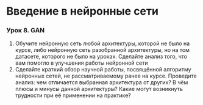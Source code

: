 # Введение в нейронные сети
### Урок 8. GAN
1. Обучите нейронную сеть любой архитектуры, которой не было на курсе, либо нейронную сеть разобранной архитектуры, но на том датасете, которого не было на уроках. Сделайте анализ того, что вам помогло в улучшения работы нейронной сети
2. Сделайте краткий обзор научной работы, посвящённой алгоритму нейронных сетей, не рассматриваемому ранее на курсе. Проведите анализ: чем отличается выбранная архитектура от других? В чём плюсы и минусы данной архитектуры? Какие могут возникнуть трудности при её применении на практике?
